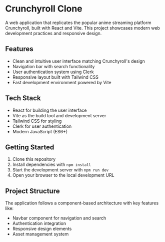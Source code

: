 # Crunchyroll Clone

A web application that replicates the popular anime streaming platform Crunchyroll, built with React and Vite. This project showcases modern web development practices and responsive design.

## Features

- Clean and intuitive user interface matching Crunchyroll's design
- Navigation bar with search functionality
- User authentication system using Clerk
- Responsive layout built with Tailwind CSS
- Fast development environment powered by Vite

## Tech Stack

- React for building the user interface
- Vite as the build tool and development server
- Tailwind CSS for styling
- Clerk for user authentication
- Modern JavaScript (ES6+)

## Getting Started

1. Clone this repository
2. Install dependencies with `npm install`
3. Start the development server with `npm run dev`
4. Open your browser to the local development URL

## Project Structure

The application follows a component-based architecture with key features like:
- Navbar component for navigation and search
- Authentication integration
- Responsive design elements
- Asset management system
